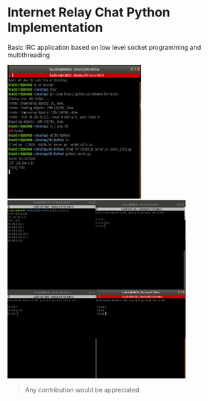 # Internet Relay Chat Python Implementation 

Basic IRC application based on low level socket programming and multithreading


<img src="./img/0.png" width="300" height="300" />
<img src="./img/1.png" width="400" height="400" />


> Any contribution would be appreciated
